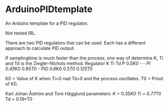 # ArduinoPIDtemplate
An Arduino template for a PID regulator. 

Not tested IRL.

There are two PID regulators that can be used. Each has a different approach to calculate PID output.

If samplingtime is much faster than the process, one way of determine K, Ti and Td is the Ziegler-Nichols method.
Regulator   K       Ti       Td
P        0.5*K0     -        -
PI       0.45*K0  0.85*T0    -
PID      0.6*K0   0.5*T0   0.125*T0

K0 = Value of K when Ti=0 nad Td=0 and the process oscillates.
T0 = Priod of K0.

Karl Johan Åström and Tore Hägglund parameters:
K = 0.35*K0
Ti = 0.77*T0
Td = 0.19*T0
